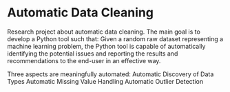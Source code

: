 # Automatic Data Cleaning
Research project about automatic data cleaning. 
The main goal is to develop a Python tool such that:
    Given a random raw dataset representing a machine learning problem, the Python tool is capable of automatically identifying the potential issues and reporting the results and recommendations to the end-user in an effective way.

Three aspects are meaningfully automated:
    Automatic Discovery of Data Types
    Automatic Missing Value Handling
    Automatic Outlier Detection
